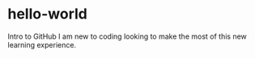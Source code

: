 # hello-world
Intro to GitHub
I am new to coding looking to make the most of this new learning experience.
